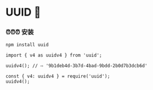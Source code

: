 # UUID 🍉

[官网]: https://github.com/uuidjs/uuid

### ⏰⏰⏰ 安装

```
npm install uuid
```

```
import { v4 as uuidv4 } from 'uuid';

uuidv4(); // ⇨ '9b1deb4d-3b7d-4bad-9bdd-2b0d7b3dcb6d'
```

```
const { v4: uuidv4 } = require('uuid');
uuidv4();
```















